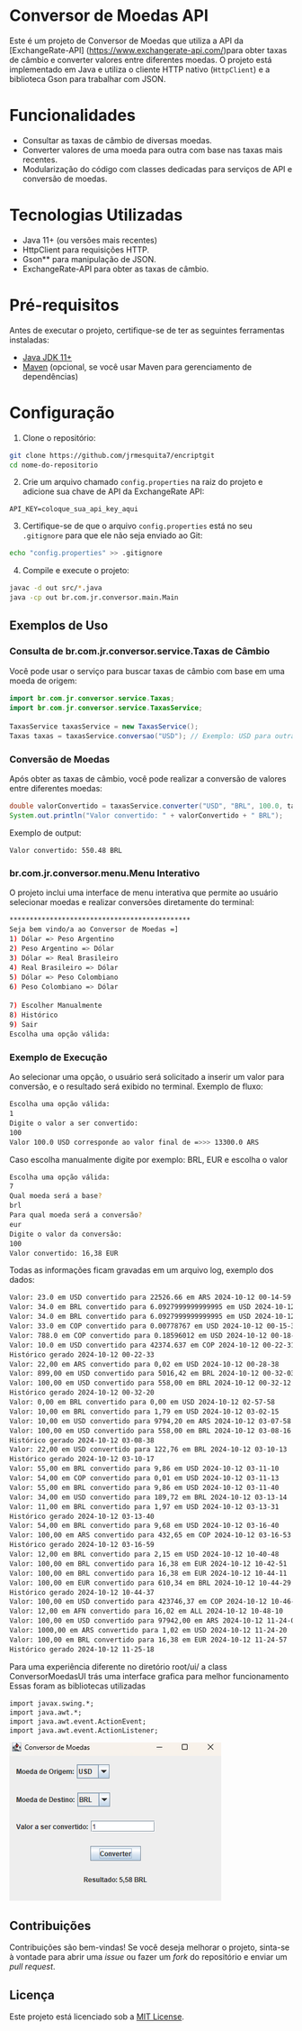 
# Conversor de Moedas API

Este é um projeto de Conversor de Moedas que utiliza a API da [ExchangeRate-API]
(https://www.exchangerate-api.com/)para obter taxas de câmbio e converter valores
entre diferentes moedas. O projeto está implementado em Java e
utiliza o cliente HTTP nativo (`HttpClient`) e a biblioteca Gson para trabalhar com JSON.

# Funcionalidades

- Consultar as taxas de câmbio de diversas moedas.
- Converter valores de uma moeda para outra com base nas taxas mais recentes.
- Modularização do código com classes dedicadas para serviços de API e conversão de moedas.

# Tecnologias Utilizadas

- Java 11+ (ou versões mais recentes)
- HttpClient para requisições HTTP.
- Gson** para manipulação de JSON.
- ExchangeRate-API para obter as taxas de câmbio.

# Pré-requisitos

Antes de executar o projeto, certifique-se de ter as seguintes ferramentas instaladas:

- [Java JDK 11+](https://www.oracle.com/java/technologies/javase-jdk11-downloads.html)
- [Maven](https://maven.apache.org/) (opcional, se você usar Maven para gerenciamento de dependências)

# Configuração

1. Clone o repositório:

```bash
git clone https://github.com/jrmesquita7/encriptgit
cd nome-do-repositorio
```

2. Crie um arquivo chamado `config.properties` na raiz do projeto e adicione sua chave de API da ExchangeRate API:

```properties
API_KEY=coloque_sua_api_key_aqui
```

3. Certifique-se de que o arquivo `config.properties` está no seu `.gitignore` para que ele não seja enviado ao Git:

```bash
echo "config.properties" >> .gitignore
```

4. Compile e execute o projeto:

```bash
javac -d out src/*.java
java -cp out br.com.jr.conversor.main.Main
```

## Exemplos de Uso

### Consulta de br.com.jr.conversor.service.Taxas de Câmbio

Você pode usar o serviço para buscar taxas de câmbio com base em uma moeda de origem:

```java
import br.com.jr.conversor.service.Taxas;
import br.com.jr.conversor.service.TaxasService;

TaxasService taxasService = new TaxasService();
Taxas taxas = taxasService.conversao("USD"); // Exemplo: USD para outras moedas
```

### Conversão de Moedas

Após obter as taxas de câmbio, você pode realizar a conversão de valores entre diferentes moedas:

```java
double valorConvertido = taxasService.converter("USD", "BRL", 100.0, taxas); 
System.out.println("Valor convertido: " + valorConvertido + " BRL");
```

Exemplo de output:

```plaintext
Valor convertido: 550.48 BRL
```

### br.com.jr.conversor.menu.Menu Interativo

O projeto inclui uma interface de menu interativa que permite ao usuário selecionar moedas e realizar conversões diretamente do terminal:

```bash
*********************************************
Seja bem vindo/a ao Conversor de Moedas =]
1) Dólar => Peso Argentino
2) Peso Argentino => Dólar
3) Dólar => Real Brasileiro
4) Real Brasileiro => Dólar
5) Dólar => Peso Colombiano
6) Peso Colombiano => Dólar

7) Escolher Manualmente
8) Histórico
9) Sair
Escolha uma opção válida:
```

### Exemplo de Execução

Ao selecionar uma opção, o usuário será solicitado a inserir um valor para conversão, e o resultado será exibido no terminal. Exemplo de fluxo:

```bash
Escolha uma opção válida:
1
Digite o valor a ser convertido:
100
Valor 100.0 USD corresponde ao valor final de =>>> 13300.0 ARS
```

Caso escolha manualmente digite por exemplo: BRL, EUR e escolha o valor 

```bash
Escolha uma opção válida:
7
Qual moeda será a base?
brl
Para qual moeda será a conversão?
eur
Digite o valor da conversão:
100
Valor convertido: 16,38 EUR
```

Todas as informações ficam gravadas em um arquivo log, exemplo dos dados:

```bash
Valor: 23.0 em USD convertido para 22526.66 em ARS 2024-10-12 00-14-59
Valor: 34.0 em BRL convertido para 6.0927999999999995 em USD 2024-10-12 00-15-06
Valor: 34.0 em BRL convertido para 6.0927999999999995 em USD 2024-10-12 00-15-32
Valor: 33.0 em COP convertido para 0.00778767 em USD 2024-10-12 00-15-39
Valor: 788.0 em COP convertido para 0.18596012 em USD 2024-10-12 00-18-50
Valor: 10.0 em USD convertido para 42374.637 em COP 2024-10-12 00-22-31
Histórico gerado 2024-10-12 00-22-33
Valor: 22,00 em ARS convertido para 0,02 em USD 2024-10-12 00-28-38
Valor: 899,00 em USD convertido para 5016,42 em BRL 2024-10-12 00-32-03
Valor: 100,00 em USD convertido para 558,00 em BRL 2024-10-12 00-32-12
Histórico gerado 2024-10-12 00-32-20
Valor: 0,00 em BRL convertido para 0,00 em USD 2024-10-12 02-57-58
Valor: 10,00 em BRL convertido para 1,79 em USD 2024-10-12 03-02-15
Valor: 10,00 em USD convertido para 9794,20 em ARS 2024-10-12 03-07-58
Valor: 100,00 em USD convertido para 558,00 em BRL 2024-10-12 03-08-16
Histórico gerado 2024-10-12 03-08-38
Valor: 22,00 em USD convertido para 122,76 em BRL 2024-10-12 03-10-13
Histórico gerado 2024-10-12 03-10-17
Valor: 55,00 em BRL convertido para 9,86 em USD 2024-10-12 03-11-10
Valor: 54,00 em COP convertido para 0,01 em USD 2024-10-12 03-11-13
Valor: 55,00 em BRL convertido para 9,86 em USD 2024-10-12 03-11-40
Valor: 34,00 em USD convertido para 189,72 em BRL 2024-10-12 03-13-14
Valor: 11,00 em BRL convertido para 1,97 em USD 2024-10-12 03-13-31
Histórico gerado 2024-10-12 03-13-40
Valor: 54,00 em BRL convertido para 9,68 em USD 2024-10-12 03-16-40
Valor: 100,00 em ARS convertido para 432,65 em COP 2024-10-12 03-16-53
Histórico gerado 2024-10-12 03-16-59
Valor: 12,00 em BRL convertido para 2,15 em USD 2024-10-12 10-40-48
Valor: 100,00 em BRL convertido para 16,38 em EUR 2024-10-12 10-42-51
Valor: 100,00 em BRL convertido para 16,38 em EUR 2024-10-12 10-44-11
Valor: 100,00 em EUR convertido para 610,34 em BRL 2024-10-12 10-44-29
Histórico gerado 2024-10-12 10-44-37
Valor: 100,00 em USD convertido para 423746,37 em COP 2024-10-12 10-46-30
Valor: 12,00 em AFN convertido para 16,02 em ALL 2024-10-12 10-48-10
Valor: 100,00 em USD convertido para 97942,00 em ARS 2024-10-12 11-24-01
Valor: 1000,00 em ARS convertido para 1,02 em USD 2024-10-12 11-24-20
Valor: 100,00 em BRL convertido para 16,38 em EUR 2024-10-12 11-24-57
Histórico gerado 2024-10-12 11-25-18
```

Para uma experiência diferente no diretório root/ui/ a class ConversorMoedasUI
trás uma interface grafica para melhor funcionamento
Essas foram as bibliotecas utilizadas 

```
import javax.swing.*;
import java.awt.*;
import java.awt.event.ActionEvent;
import java.awt.event.ActionListener;
```
![img.png](img.png)

## Contribuições

Contribuições são bem-vindas! Se você deseja melhorar o projeto, sinta-se à vontade para abrir uma _issue_ ou fazer um _fork_ do repositório e enviar um _pull request_.

## Licença

Este projeto está licenciado sob a [MIT License](https://opensource.org/licenses/MIT).
